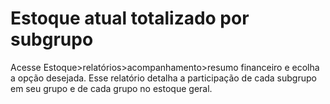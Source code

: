 # Estoque atual totalizado por subgrupo

Acesse Estoque>relatórios>acompanhamento>resumo financeiro e ecolha a opção desejada. Esse relatório detalha a participação de cada subgrupo em seu grupo e de cada grupo no estoque geral.